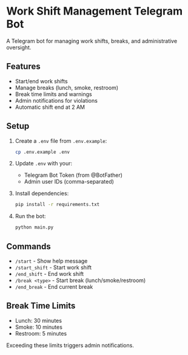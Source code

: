 # Work Shift Management Telegram Bot

A Telegram bot for managing work shifts, breaks, and administrative oversight.

## Features

- Start/end work shifts
- Manage breaks (lunch, smoke, restroom)
- Break time limits and warnings
- Admin notifications for violations
- Automatic shift end at 2 AM

## Setup

1. Create a `.env` file from `.env.example`:
   ```bash
   cp .env.example .env
   ```

2. Update `.env` with your:
   - Telegram Bot Token (from @BotFather)
   - Admin user IDs (comma-separated)

3. Install dependencies:
   ```bash
   pip install -r requirements.txt
   ```

4. Run the bot:
   ```bash
   python main.py
   ```

## Commands

- `/start` - Show help message
- `/start_shift` - Start work shift
- `/end_shift` - End work shift
- `/break <type>` - Start break (lunch/smoke/restroom)
- `/end_break` - End current break

## Break Time Limits

- Lunch: 30 minutes
- Smoke: 10 minutes
- Restroom: 5 minutes

Exceeding these limits triggers admin notifications.